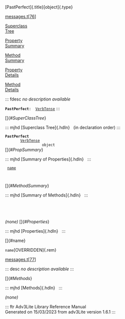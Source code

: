 [PastPerfect]{.title}[object]{.type}

[messages.t](../file/messages.t.html)\[[76](../source/messages.t.html#76)\]

[Superclass\
Tree](#_SuperClassTree_)

[Property\
Summary](#_PropSummary_)

[Method\
Summary](#_MethodSummary_)

[Property\
Details](#_Properties_)

[Method\
Details](#_Methods_)

::: fdesc
*no description available*

**`PastPerfect`**` :   `[`VerbTense`](../object/VerbTense.html)
:::

[]{#_SuperClassTree_}

::: mjhd
[Superclass Tree]{.hdln}   (in declaration order)
:::

**`PastPerfect`**\
`         `[`VerbTense`](../object/VerbTense.html)\
`                 object`\
[]{#_PropSummary_}

::: mjhd
[Summary of Properties]{.hdln}  
:::

` `[`name`](#name)`  `

` `

[]{#_MethodSummary_}

::: mjhd
[Summary of Methods]{.hdln}  
:::

` `

` `

*(none)* []{#_Properties_}

::: mjhd
[Properties]{.hdln}  
:::

[]{#name}

`name`[OVERRIDDEN]{.rem}

[messages.t](../file/messages.t.html)\[[77](../source/messages.t.html#77)\]

::: desc
*no description available*
:::

[]{#_Methods_}

::: mjhd
[Methods]{.hdln}  
:::

*(none)*

::: ftr
Adv3Lite Library Reference Manual\
Generated on 15/03/2023 from adv3Lite version 1.6.1
:::
